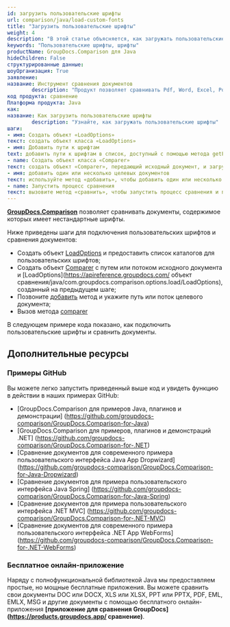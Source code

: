 ```yaml
---
id: загрузить пользовательские шрифты
url: comparison/java/load-custom-fonts
title: "Загрузить пользовательские шрифты"
weight: 4
description: "В этой статье объясняется, как загружать пользовательские шрифты документов PDF, Word, Excel, PowerPoint при использовании GroupDocs.Comparison для Java."
keywords: "Пользовательские шрифты, шрифты"
productName: GroupDocs.Comparison для Java
hideChildren: False
структурированные данные:
шоуОрганизация: True
заявление:
название: Инструмент сравнения документов
        description: "Продукт позволяет сравнивать Pdf, Word, Excel, PowerPoint, AutoCad, Image, Code и многие другие форматы файлов. API сравнения также поддерживает принятие или отклонение изменений, извлечение информации о документе и создание отчета о сравнении."
код продукта: сравнение
Платформа продукта: Java
как:
название: Как загрузить пользовательские шрифты
        description: "Узнайте, как загружать пользовательские шрифты"
шаги:
- имя: Создать объект «LoadOptions»
текст: создать объект класса «LoadOptions»
- имя: Добавить пути к шрифтам
text: добавить пути к шрифтам в список, доступный с помощью метода getFontDirectories().
- name: Создать объект класса «Comparer»
текст: создать объект «Comparer», передающий исходный документ, и загрузить параметры с путями шрифтов в качестве аргументов конструктора.
- имя: добавить один или несколько целевых документов
текст: используйте метод «добавить», чтобы добавить один или несколько документов для сравнения
- name: Запустить процесс сравнения
текст: вызовите метод «сравнить», чтобы запустить процесс сравнения и получить путь к результирующему документу.
---
```

[**GroupDocs.Comparison**](https://products.groupdocs.com/comparison/java) позволяет сравнивать документы, содержимое которых имеет нестандартные шрифты.

Ниже приведены шаги для подключения пользовательских шрифтов и сравнения документов:

* Создать объект [LoadOptions](https://apireference.groupdocs.com/comparison/java/com.groupdocs.comparison.options.load/LoadOptions) и предоставить список каталогов для пользовательских шрифтов;
* Создать объект [Comparer](https://apireference.groupdocs.com/comparison/java/com.groupdocs.comparison/Comparer) с путем или потоком исходного документа и [LoadOptions](https://apireference.groupdocs.com/ объект сравнения/java/com.groupdocs.comparison.options.load/LoadOptions), созданный на предыдущем шаге;
* Позвоните [добавить](https://apireference.groupdocs.com/comparison/java/com.groupdocs.comparison/Comparer#add(java.lang.String,%20com.groupdocs.comparison.options.load.LoadOptions)) метод и укажите путь или поток целевого документа;
* Вызов метода [comparer](https://apireference.groupdocs.com/comparison/java/com.groupdocs.comparison/Comparer#compare(java.io.OutputStream))

В следующем примере кода показано, как подключить пользовательские шрифты и сравнить документы.

<script src="https://gist.github.com/groupdocs-comparison-gists/426fbb1a2e2ad8130ec02e21d04ef718.js"></script>

## Дополнительные ресурсы

### Примеры GitHub
Вы можете легко запустить приведенный выше код и увидеть функцию в действии в наших примерах GitHub:

* [GroupDocs.Comparison для примеров Java, плагинов и демонстрации] (https://github.com/groupdocs-comparison/GroupDocs.Comparison-for-Java)
* [GroupDocs.Comparison для примеров, плагинов и демонстраций .NET] (https://github.com/groupdocs-comparison/GroupDocs.Comparison-for-.NET)
* [Сравнение документов для современного примера пользовательского интерфейса Java App Dropwizard] (https://github.com/groupdocs-comparison/GroupDocs.Comparison-for-Java-Dropwizard)
* [Сравнение документов для примера пользовательского интерфейса Java Spring] (https://github.com/groupdocs-comparison/GroupDocs.Comparison-for-Java-Spring)
* [Сравнение документов для примера пользовательского интерфейса .NET MVC] (https://github.com/groupdocs-comparison/GroupDocs.Comparison-for-.NET-MVC)
* [Сравнение документов для современного примера пользовательского интерфейса .NET App WebForms] (https://github.com/groupdocs-comparison/GroupDocs.Comparison-for-.NET-WebForms)


### Бесплатное онлайн-приложение
Наряду с полнофункциональной библиотекой Java мы предоставляем простые, но мощные бесплатные приложения.
Вы можете сравнить свои документы DOC или DOCX, XLS или XLSX, PPT или PPTX, PDF, EML, EMLX, MSG и другие документы с помощью бесплатного онлайн-приложения **[приложение для сравнения GroupDocs] (https://products.groupdocs.app/ сравнение)**.

